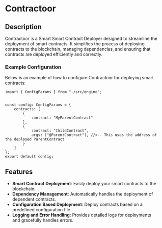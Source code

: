 # Contractoor

## Description
Contractoor is a Smart Smart Contract Deployer designed to streamline the deployment of smart contracts. It simplifies the process of deploying contracts to the blockchain, managing dependencies, and ensuring that contracts are deployed efficiently and correctly.

### Example Configuration

Below is an example of how to configure Contractoor for deploying smart contracts:
```
import { ConfigParams } from "./src/engine";


const config: ConfigParams = {
    contracts: [
        {
            contract: "MyParentContract"
        },
        {
            contract: "ChildContract",
            args: ["@ParentContract"], //<-- This uses the address of the deployed ParentContract
        }
    ]
};
export default config;

```


## Features
- **Smart Contract Deployment**: Easily deploy your smart contracts to the blockchain.
- **Dependency Management**: Automatically handles the deployment of dependent contracts.
- **Configuration Based Deployment**: Deploy contracts based on a predefined configuration file.
- **Logging and Error Handling**: Provides detailed logs for deployments and gracefully handles errors.

